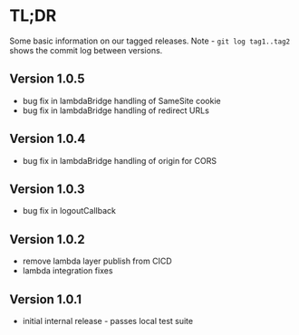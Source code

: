 # TL;DR

Some basic information on our tagged releases.
Note - `git log tag1..tag2` shows the commit log between versions.

## Version 1.0.5

* bug fix in lambdaBridge handling of SameSite cookie
* bug fix in lambdaBridge handling of redirect URLs

## Version 1.0.4

* bug fix in lambdaBridge handling of origin for CORS

## Version 1.0.3

* bug fix in logoutCallback

## Version 1.0.2

* remove lambda layer publish from CICD
* lambda integration fixes

## Version 1.0.1

* initial internal release - passes local test suite
